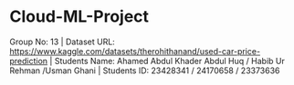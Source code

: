 # Cloud-ML-Project
Group No: 13 |
Dataset URL: https://www.kaggle.com/datasets/therohithanand/used-car-price-prediction |
Students Name: Ahamed Abdul Khader Abdul Huq / Habib Ur Rehman /Usman Ghani |
Students ID: 23428341 / 24170658 / 23373636
